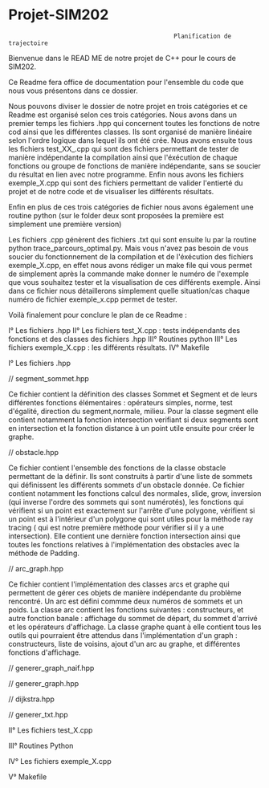 # Projet-SIM202
                                                  Planification de trajectoire   
Bienvenue dans le READ ME de notre projet de C++ pour le cours de SIM202.

Ce Readme fera office de documentation pour l'ensemble du code que nous vous présentons dans ce dossier. 

Nous pouvons diviser le dossier de notre projet en trois catégories et ce Readme est organisé selon ces trois catégories. Nous avons dans un premier temps les fichiers .hpp qui concernent toutes les fonctions de notre cod ainsi que les différentes classes. Ils sont organisé de manière linéaire selon l'ordre logique dans lequel ils ont été crée. Nous avons ensuite tous les fichiers test_XX_.cpp qui sont des fichiers permettant de tester de manière indépendante la compilation ainsi que l'éxécution de chaque fonctions ou groupe de fonctions de manière indépendante, sans se soucier du résultat en lien avec notre programme. Enfin nous avons les fichiers exemple_X.cpp qui sont des fichiers permettant de valider l'entierté du projet et de notre code et de visualiser les différents résultats. 

Enfin en plus de ces trois catégories de fichier nous avons également une routine python (sur le folder deux sont proposées la première est simplement une première version) 

Les fichiers .cpp génèrent des fichiers .txt qui sont ensuite lu par la routine python trace_parcours_optimal.py. Mais vous n'avez pas besoin de vous soucier du fonctionnement de la compilation et de l'éxécution des fichiers exemple_X.cpp, en effet nous avons rédiger un make file qui vous permet de simplement après la commande make donner le numéro de l'exemple que vous souhaitez tester et la visualisation de ces différents exemple. Ainsi dans ce fichier nous détaillerons simplement quelle situation/cas chaque numéro de fichier exemple_x.cpp permet de tester. 

Voilà finalement pour conclure le plan de ce Readme : 

I° Les fichiers .hpp
II° Les fichiers test_X.cpp : tests indépendants des fonctions et des classes des fichiers .hpp
III° Routines python
III° Les fichiers exemple_X.cpp : les différents résultats.
IV° Makefile 


I° Les fichiers .hpp 

// segment_sommet.hpp 

Ce fichier contient la définition des classes Sommet et Segment et de leurs différentes fonctions élémentaires : opérateurs simples, norme, test d'égalité, direction du segment,normale, milieu. Pour la classe segment elle contient notamment la fonction intersection verifiant si deux segments sont en intersection et la fonction distance à un point utile ensuite pour créer le graphe. 

// obstacle.hpp 

Ce fichier contient l'ensemble des fonctions de la classe obstacle permettant de la définir. Ils sont construits à partir d'une liste de sommets qui définissent les différents sommets d'un obstacle donnée. Ce fichier contient notamment les fonctions calcul des normales, slide, grow, inversion (qui inverse l'ordre des sommets qui sont numérotés), les fonctions qui vérifient si un point est exactement sur l'arrête d'une polygone, vérifient si un point est à l'intérieur d'un polygone qui sont utiles pour la méthode ray tracing ( qui est notre première méthode pour vérifier si il y a une intersection). Elle contient une dernière fonction intersection ainsi que toutes les fonctions relatives à l'implémentation des obstacles avec la méthode de Padding. 

// arc_graph.hpp 

Ce fichier contient l'implémentation des classes arcs et graphe qui permettent de gérer ces objets de manière indépendante du problème rencontré. Un arc est défini commme deux numéros de sommets et un poids. 
La classe arc contient les fonctions suivantes : constructeurs, et autre fonction banale : affichage du sommet de départ, du sommet d'arrivé et les opérateurs d'affichage. 
La classe graphe quant à elle contient tous les outils qui pourraient être attendus dans l'implémentation d'un graph : constructeurs, liste de voisins, ajout d'un arc au graphe, et différentes fonctions d'affichage. 

// generer_graph_naif.hpp

// generer_graph.hpp

// dijkstra.hpp 

// generer_txt.hpp

II° Les fichiers test_X.cpp

III° Routines Python

IV° Les fichiers exemple_X.cpp

V° Makefile


